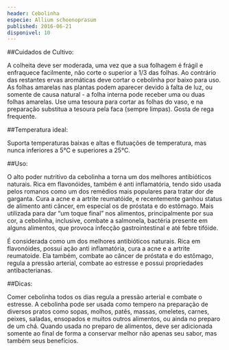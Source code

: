 ```yaml
---
header: Cebolinha 
especie: Allium schoenoprasum
published: 2016-06-21
disponivel: 10
---
```



##Cuidados de Cultivo:
  
A colheita deve ser moderada, uma vez que a sua folhagem é frágil e enfraquece facilmente, não corte o superior a 1/3 das folhas.
Ao contrário das restantes ervas aromáticas deve cortar o cebolinha por baixo para uso.
As folhas amarelas nas plantas podem aparecer devido à falta de luz, ou somente de causa natural - a folha interna pode receber uma ou duas folhas amarelas.
Use uma tesoura para cortar as folhas do vaso, e na preparação substitua a tesoura pela faca (sempre limpas).
Gosta de rega frequente.
 

##Temperatura ideal:

Suporta temperaturas baixas e altas e flutuações de temperatura, mas nunca inferiores a 5°C e superiores a 25°C.


##Uso:

O alto poder nutritivo da cebolinha a torna um dos melhores antibióticos naturais. Rica em flavonóides, 
também é anti inflamatória, tendo sido usada pelos romanos como um dos remédios mais populares para tratar 
dor de garganta. Cura a acne e a artrite reumatóide, e recentemente ganhou status de alimento anti câncer,
 em especial os de próstata e do estômago. Mais utilizada para dar “um toque final” nos alimentos, principalmente por sua cor, a cebolinha, inclusive, combate a salmonela, 
 bactéria presente em alguns alimentos, que provoca infecção gastrointestinal e até febre tifóide.

É considerada como um dos melhores antibióticos naturais. Rica em flavonóides, possui ação anti inflamatória, cura a acne e a artrite reumatoide. Ela também, combate ao câncer de próstata e do estômago, regula a pressão arterial, combate ao estresse e possui propriedades antibacterianas.
 
 
##Dicas:

Comer cebolinha todos os dias regula a pressão arterial e combate o estresse.
 A cebolinha pode ser usada como tempero na preparação de diversos pratos como sopas, molhos, patês,
 massas, omeletes, carnes, peixes, saladas, ensopados e muitos outros alimentos, ou ainda no preparo
 de um chá. Quando usada no preparo de alimentos, deve ser adicionada somente ao final de forma a 
 conservar melhor não apenas seu sabor, mas também seus benefícios.